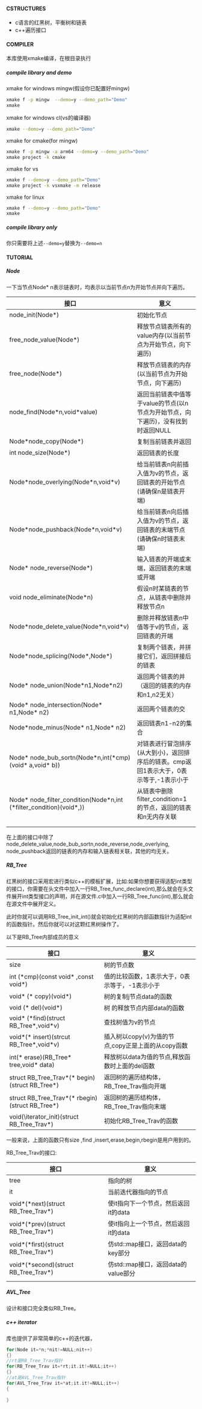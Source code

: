 #### CSTRUCTURES
* c语言的红黑树，平衡树和链表
* c++遍历接口

#### COMPILER

本库使用xmake编译，在根目录执行

##### compile library and demo

xmake for windows mingw(假设你已配置好mingw)

```bash
xmake f -p mingw  --demo=y --demo_path="Demo"
xmake 
```

xmake for windows cl(vs的编译器)

```bash
xmake --demo=y --demo_path="Demo"
```

xmake for cmake(for mingw)

```bash
xmake f -p mingw -a arm64 --demo=y --demo_path="Demo"
xmake project -k cmake
```

xmake for vs

```bash
xmake f --demo=y --demo_path="Demo"
xmake project -k vsxmake -m release
```

xmake for linux

```bash
xmake f --demo=y --demo_path="Demo"
xmake
```
##### compile library only

你只需要将上述`--demo=y`替换为`--demo=n`

#### TUTORIAL

##### Node

一下当节点Node* n表示链表时，均表示以当前节点n为开始节点并向下遍历。

| 接口                                                         | 意义                                                         |
| ------------------------------------------------------------ | ------------------------------------------------------------ |
| node_init(Node*)                                             | 初始化节点                                                   |
| free_node_value(Node*)                                       | 释放节点链表所有的value内存(以当前节点为开始节点，向下遍历)  |
| free_node(Node*)                                             | 释放节点链表的内存(以当前节点为开始节点，向下遍历)           |
| node_find(Node\*n,void\*value)                               | 返回当前链表中值等于value的节点(以n节点为开始节点，向下遍历)，没有找到时返回NULL |
| Node\*node_copy(Node\*)                                      | 复制当前链表并返回                                           |
| int node_size(Node*)                                         | 返回链表的长度                                               |
| Node\*node_overlying(Node\*n,void\*v)                        | 给当前链表n向前插入值为v的节点，返回链表的开始节点(请确保n是链表开端) |
| Node\*node_pushback(Node\*n,void\*v)                         | 给当前链表n向后插入值为v的节点，返回链表的末端节点(请确保n时链表末端) |
| Node\* node_reverse(Node\*)                                  | 输入链表的开端或末端，返回链表的末端或开端                   |
| void node_eliminate(Node\*n)                                 | 假设n时某链表的节点，从链表中删除并释放节点n                 |
| Node\*node_delete_value(Node\*n,void\*v)                     | 删除并释放链表n中值等于v的节点，返回链表的开端               |
| Node\*node_splicing(Node\*,Node\*)                           | 复制两个链表，并拼接它们，返回拼接后的链表                   |
| Node\* node_union(Node\*n1,Node\*n2)                         | 返回两个链表的并（返回的链表的内存和n1,n2无关）              |
| Node\* node_intersection(Node\* n1,Node* n2)                 | 返回两个链表的交                                             |
| Node\*node_minus(Node\* n1,Node\* n2)                        | 返回链表n1-n2的集合                                          |
| Node\* node_bub_sortn(Node\*n,int(\*cmp)(void\* a,void\* b)) | 对链表进行冒泡排序(从大到小)，返回排序后的链表。cmp返回1表示大于，0表示等于,-1表示小于 |
| Node\* node_filter_condition(Node\*n,int (\*filter_condition)(void\*,)) | 从链表中删除filter_condition=1的节点，返回的链表和n无内存关联 |
|                                                              |                                                              |
|                                                              |                                                              |

在上面的接口中除了node_delete_value,node_bub_sortn,node_reverse,node_overlying, node_pushback返回的链表的内存和输入链表相关联，其他的均无关。

##### RB_Tree

红黑树的接口采用宏进行类似c++的模板扩展，比如:如果你想要获得适配int类型的接口，你需要在头文件中加入一行RB_Tree_func_declare(int),那么就会在头文件展开int类型接口的声明，并在源文件.c中加入一行RB_Tree_func(int),那么就会在源文件中展开定义。

此时你就可以调用RB_Tree_init_int()就会初始化红黑树的内部函数指针为适配int的函数指针。然后你就可以对这颗红黑树操作了。

以下是RB_Tree内部成员的意义

| 接口                                               | 意义                                               |
| -------------------------------------------------- | -------------------------------------------------- |
| size                                               | 树的节点数                                         |
| int (\*cmp)(const void\* ,const void\*)            | 值的比较函数，1表示大于，0表示等于，-1表示小于     |
| void\* (* copy)(void\*)                            | 树的复制j节点data的函数                            |
| void (\* del)(void\*)                              | 树 的释放节点内部data的函数                        |
| void\* (\*find)(struct  RB_Tree\*,void\*v)         | 查找树值为v的节点                                  |
| void\*(\* insert)(strcut RB_Tree\*,void\*v)        | 插入树以copy(v)为值的节点,copy正是上面的从copy函数 |
| int(\* erase)(RB_Tree\* tree,void\* data)          | 释放树以data为值的节点,释放函数时上面的del函数     |
| struct RB_Tree_Trav\*(\* begin)(struct RB_Tree\*)  | 返回树的遍历结构体，RB_Tree_Trav指向开端           |
| struct RB_Tree_Trav\*(\* rbegin)(struct RB_Tree\*) | 返回树的遍历结构体，RB_Tree_Trav指向末端           |
| void(\iterator_init)(struct RB_Tree_Trav\*)        | 初始化RB_Tree_Trav的函数                           |

一般来说，上面的函数只有size ,find ,insert,erase,begin,rbegin是用户用到的。

RB_Tree_Trav的接口:

| 接口                                    | 意义                                 |
| --------------------------------------- | ------------------------------------ |
| tree                                    | 指向的树                             |
| it                                      | 当前迭代器指向的节点                 |
| void\*(\*next)(struct RB_Tree_Trav\*)   | 使it指向下一个节点，然后返回it的data |
| void\*(\*prev)(struct RB_Tree_Trav\*)   | 使it指向上一个节点，然后返回it的data |
| void\*(\*first)(struct RB_Tree_Trav\*)  | 仿std::map接口，返回data的key部分    |
| void\*(\*second)(struct RB_Tree_Trav\*) | 仿std::map接口，返回data的value部分  |
|                                         |                                      |

##### AVL_Tree

设计和接口完全类似RB_Tree。



##### c++ iterator

库也提供了非常简单的c++的迭代器，

```c
for(Node it=*n;*nit!=NULL;nit++)
{}
//rt是RB_Tree_Trav指针
for(RB_Tree_Trav it=*rt;it.it!=NULL;it++)
{}
//at是AVL_Tree_Trav指针
for(AVL_Tree_Trav it=*at;it.it!=NULL;it++)
{
    
}


```





